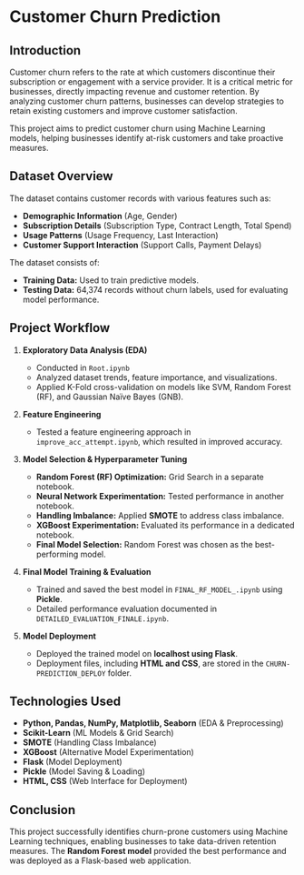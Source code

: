 # Customer Churn Prediction

## Introduction
Customer churn refers to the rate at which customers discontinue their subscription or engagement with a service provider. It is a critical metric for businesses, directly impacting revenue and customer retention. By analyzing customer churn patterns, businesses can develop strategies to retain existing customers and improve customer satisfaction.

This project aims to predict customer churn using Machine Learning models, helping businesses identify at-risk customers and take proactive measures.

## Dataset Overview
The dataset contains customer records with various features such as:
- **Demographic Information** (Age, Gender)
- **Subscription Details** (Subscription Type, Contract Length, Total Spend)
- **Usage Patterns** (Usage Frequency, Last Interaction)
- **Customer Support Interaction** (Support Calls, Payment Delays)

The dataset consists of:
- **Training Data:** Used to train predictive models.
- **Testing Data:** 64,374 records without churn labels, used for evaluating model performance.

## Project Workflow
1. **Exploratory Data Analysis (EDA)**
   - Conducted in `Root.ipynb`
   - Analyzed dataset trends, feature importance, and visualizations.
   - Applied K-Fold cross-validation on models like SVM, Random Forest (RF), and Gaussian Naïve Bayes (GNB).

2. **Feature Engineering**
   - Tested a feature engineering approach in `improve_acc_attempt.ipynb`, which resulted in improved accuracy.

3. **Model Selection & Hyperparameter Tuning**
   - **Random Forest (RF) Optimization:** Grid Search in a separate notebook.
   - **Neural Network Experimentation:** Tested performance in another notebook.
   - **Handling Imbalance:** Applied **SMOTE** to address class imbalance.
   - **XGBoost Experimentation:** Evaluated its performance in a dedicated notebook.
   - **Final Model Selection:** Random Forest was chosen as the best-performing model.

4. **Final Model Training & Evaluation**
   - Trained and saved the best model in `FINAL_RF_MODEL_.ipynb` using **Pickle**.
   - Detailed performance evaluation documented in `DETAILED_EVALUATION_FINALE.ipynb`.

5. **Model Deployment**
   - Deployed the trained model on **localhost using Flask**.
   - Deployment files, including **HTML and CSS**, are stored in the `CHURN-PREDICTION_DEPLOY` folder.

## Technologies Used
- **Python, Pandas, NumPy, Matplotlib, Seaborn** (EDA & Preprocessing)
- **Scikit-Learn** (ML Models & Grid Search)
- **SMOTE** (Handling Class Imbalance)
- **XGBoost** (Alternative Model Experimentation)
- **Flask** (Model Deployment)
- **Pickle** (Model Saving & Loading)
- **HTML, CSS** (Web Interface for Deployment)

## Conclusion
This project successfully identifies churn-prone customers using Machine Learning techniques, enabling businesses to take data-driven retention measures. The **Random Forest model** provided the best performance and was deployed as a Flask-based web application.


